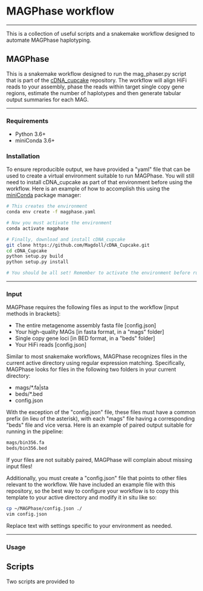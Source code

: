 # MAGPhase workflow
---

This is a collection of useful scripts and a snakemake workflow designed to automate MAGPhase haplotyping. 

## MAGPhase 

This is a snakemake workflow designed to run the mag_phaser.py script that is part of the [cDNA_cupcake](https://github.com/Magdoll/cDNA_Cupcake) repository. The workflow will align HiFi reads to your assembly, phase the reads within target single copy gene regions, estimate the number of haplotypes and then generate tabular output summaries for each MAG. 

---

### Requirements

* Python 3.6+
* miniConda 3.6+

### Installation

To ensure reproducible output, we have provided a "yaml" file that can be used to create a virtual environment suitable to run MAGPhase. You will still need to install cDNA_cupcake as part of that environment before using the workflow. Here is an example of how to accomplish this using the [miniConda](https://docs.conda.io/en/latest/miniconda.html) package manager:

```bash
# This creates the environment
conda env create -f magphase.yaml

# Now you must activate the environment
conda activate magphase

# Finally, download and install cDNA_cupcake 
git clone https://github.com/Magdoll/cDNA_Cupcake.git
cd cDNA_Cupcake
python setup.py build
python setup.py install

# You should be all set! Remember to activate the environment before running this workflow in the future!
```
---
### Input

MAGPhase requires the following files as input to the workflow [input methods in brackets]:

* The entire metagenome assembly fasta file [config.json]
* Your high-quality MAGs [in fasta format, in a "mags" folder]
* Single copy gene loci [in BED format, in a "beds" folder]
* Your HiFi reads [config.json]

Similar to most snakemake workflows, MAGPhase recognizes files in the current active directory using regular expression matching. Specifically, MAGPhase looks for files in the following two folders in your current directory:

* mags/*.fa|sta
* beds/*.bed
* config.json

With the exception of the "config.json" file, these files must have a common prefix (in lieu of the asterisk), with each "mags" file having a corresponding "beds" file and vice versa. Here is an example of paired output suitable for running in the pipeline:

```bash
mags/bin356.fa
beds/bin356.bed
```

If your files are not suitably paired, MAGPhase will complain about missing input files!

Additionally, you must create a "config.json" file that points to other files relevant to the workflow. We have included an example file with this repository, so the best way to configure your workflow is to copy this template to your active directory and modify it in situ like so:

```bash
cp ~/MAGPhase/config.json ./
vim config.json
```

Replace text with settings specific to your environment as needed.

---

### Usage



## Scripts

Two scripts are provided to 